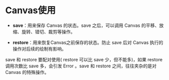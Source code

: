 # Canvas使用

  - **save**：用来保存 Canvas 的状态。save 之后，可以调用 Canvas 的平移、放缩、旋转、错切、裁剪等操作。

  - **restore**：用来恢复Canvas之前保存的状态。防止 save 后对 Canvas 执行的操作对后续的绘制有影响。


save 和 restore 要配对使用( restore 可以比 save 少，但不能多)，如果 restore 调用次数比 save 多，会引发 Error 。save 和 restore 之间，往往夹杂的是对 Canvas 的特殊操作。

